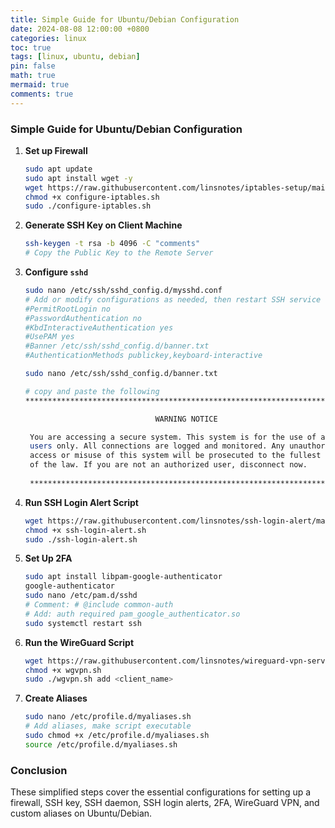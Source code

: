 ```yaml
---
title: Simple Guide for Ubuntu/Debian Configuration
date: 2024-08-08 12:00:00 +0800
categories: linux
toc: true
tags: [linux, ubuntu, debian]
pin: false
math: true
mermaid: true
comments: true
---
```


### Simple Guide for Ubuntu/Debian Configuration

1. **Set up Firewall**
   ```bash
   sudo apt update
   sudo apt install wget -y
   wget https://raw.githubusercontent.com/linsnotes/iptables-setup/main/configure-iptables.sh
   chmod +x configure-iptables.sh
   sudo ./configure-iptables.sh
   ```

2. **Generate SSH Key on Client Machine**
   ```bash
   ssh-keygen -t rsa -b 4096 -C "comments"
   # Copy the Public Key to the Remote Server
   ```
   
3. **Configure `sshd`**
   ```bash
   sudo nano /etc/ssh/sshd_config.d/mysshd.conf
   # Add or modify configurations as needed, then restart SSH service
   #PermitRootLogin no
   #PasswordAuthentication no
   #KbdInteractiveAuthentication yes
   #UsePAM yes
   #Banner /etc/ssh/sshd_config.d/banner.txt
   #AuthenticationMethods publickey,keyboard-interactive
   ```

   ```bash
   sudo nano /etc/ssh/sshd_config.d/banner.txt

   # copy and paste the following
   *****************************************************************************
   
                                WARNING NOTICE
   
    You are accessing a secure system. This system is for the use of authorized
    users only. All connections are logged and monitored. Any unauthorized
    access or misuse of this system will be prosecuted to the fullest extent
    of the law. If you are not an authorized user, disconnect now.
    
    *****************************************************************************
   ```

4. **Run SSH Login Alert Script**
   ```bash
   wget https://raw.githubusercontent.com/linsnotes/ssh-login-alert/main/ssh-login-alert.sh
   chmod +x ssh-login-alert.sh
   sudo ./ssh-login-alert.sh
   ```

5. **Set Up 2FA**
   ```bash
   sudo apt install libpam-google-authenticator
   google-authenticator
   sudo nano /etc/pam.d/sshd
   # Comment: # @include common-auth
   # Add: auth required pam_google_authenticator.so
   sudo systemctl restart ssh
   ```

6. **Run the WireGuard Script**
   ```bash
   wget https://raw.githubusercontent.com/linsnotes/wireguard-vpn-server-script/main/wgvpn.sh
   chmod +x wgvpn.sh
   sudo ./wgvpn.sh add <client_name>
   ```

7. **Create Aliases**
   ```bash
   sudo nano /etc/profile.d/myaliases.sh
   # Add aliases, make script executable
   sudo chmod +x /etc/profile.d/myaliases.sh
   source /etc/profile.d/myaliases.sh
   ```

### Conclusion
These simplified steps cover the essential configurations for setting up a firewall, SSH key, SSH daemon, SSH login alerts, 2FA, WireGuard VPN, and custom aliases on Ubuntu/Debian.
